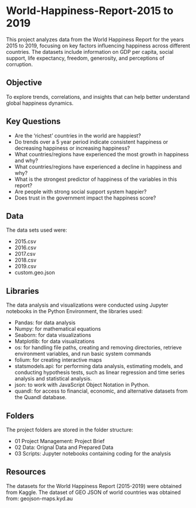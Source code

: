 # World-Happiness-Report-2015 to 2019
This project analyzes data from the World Happiness Report for the years 2015 to 2019, focusing on key factors influencing happiness across different countries. The datasets include information on GDP per capita, social support, life expectancy, freedom, generosity, and perceptions of corruption. 

## Objective
To explore trends, correlations, and insights that can help better understand global happiness dynamics.

## Key Questions 
- Are the ‘richest’ countries in the world are happiest?
- Do trends over a 5 year period indicate consistent happiness or decreasing happiness or increasing happiness?
- What countries/regions have experienced the most growth in happiness and why?
- What countries/regions have experienced a decline in happiness and why?
- What is the strongest predictor of happiness of the variables in this report?
- Are people with strong social support system happier?
- Does trust in the government impact the happiness score?

## Data
The data sets used were:
- 2015.csv
- 2016.csv
- 2017.csv
- 2018.csv
- 2019.csv
- custom.geo.json

## Libraries
The data analysis and visualizations were conducted using Jupyter notebooks in the Python Environment, the libraries used:
- Pandas: for data analysis
- Numpy: for mathematical equations
- Seaborn: for data visualizations
- Matplotlib: for data visualizations
- os: for handling file paths, creating and removing directories, retrieve environment variables, and run basic system commands
- folium: for creating interactive maps
- statsmodels.api: for performing data analysis, estimating models, and conducting hypothesis tests, such as linear regression and time series analysis and statistical analysis.
- json: to work with JavaScript Object Notation in Python. 
- quandl: for access to financial, economic, and alternative datasets from the Quandl database.

## Folders
The project folders are stored in the folder structure:
- 01 Project Management: Project Brief
- 02 Data: Orignal Data and Prepared Data
- 03 Scripts: Jupyter notebooks containing coding for the analysis

## Resources
The datasets for the World Happiness Report (2015-2019) were obtained from Kaggle.  The dataset of GEO JSON of world countries was obtained from: geojson-maps.kyd.au


